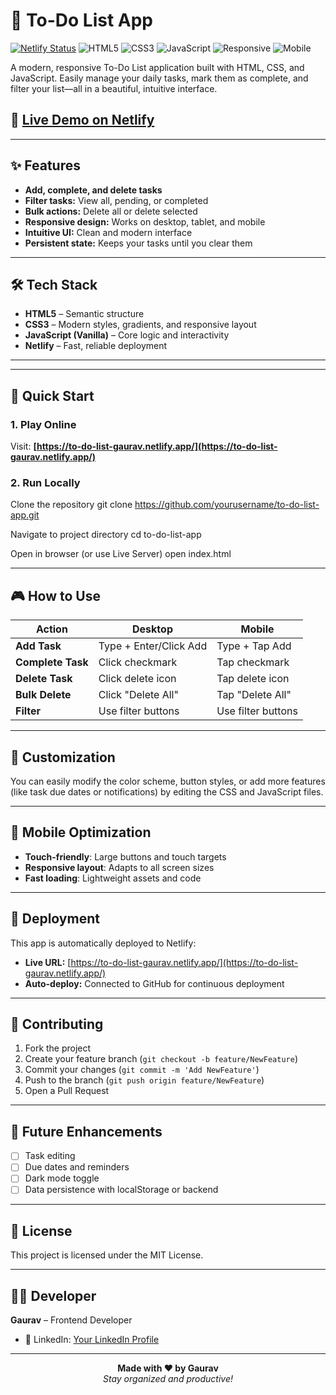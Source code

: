 # 📝 To-Do List App

[![Netlify Status](https://api.netlify.com/api/v1/badges/your-site-id/deploy-status.svg)](https://app.netlify.com/sites/to-do-list-gaurav/deploys)
![HTML5](https://img.shields.io/badge/HTML5-E34F26?style=flat-square&logo=html5&logoColor=white)
![CSS3](https://img.shields.io/badge/CSS3-1572B6?style=flat-square&logo=css3&logoColor=white)
![JavaScript](https://img.shields.io/badge/JavaScript-F7DF1E?style=flat-square&logo=javascript&logoColor=black)
![Responsive](https://img.shields.io/badge/Responsive-brightgreen?style=flat-square)
![Mobile](https://img.shields.io/badge/Mobile_Friendly-blue?style=flat-square)

A modern, responsive To-Do List application built with HTML, CSS, and JavaScript. Easily manage your daily tasks, mark them as complete, and filter your list—all in a beautiful, intuitive interface.

## 🚀 [Live Demo on Netlify](https://to-do-list-gaurav.netlify.app/)

---

## ✨ Features

- **Add, complete, and delete tasks**
- **Filter tasks:** View all, pending, or completed
- **Bulk actions:** Delete all or delete selected
- **Responsive design:** Works on desktop, tablet, and mobile
- **Intuitive UI:** Clean and modern interface
- **Persistent state:** Keeps your tasks until you clear them

---

## 🛠️ Tech Stack

- **HTML5** – Semantic structure
- **CSS3** – Modern styles, gradients, and responsive layout
- **JavaScript (Vanilla)** – Core logic and interactivity
- **Netlify** – Fast, reliable deployment

---


---

## 🚀 Quick Start

### 1. Play Online

Visit: **[https://to-do-list-gaurav.netlify.app/](https://to-do-list-gaurav.netlify.app/)**

### 2. Run Locally

Clone the repository
git clone https://github.com/yourusername/to-do-list-app.git

Navigate to project directory
cd to-do-list-app

Open in browser (or use Live Server)
open index.html

---

## 🎮 How to Use

| Action             | Desktop                | Mobile                |
|--------------------|-----------------------|-----------------------|
| **Add Task**       | Type + Enter/Click Add| Type + Tap Add        |
| **Complete Task**  | Click checkmark       | Tap checkmark         |
| **Delete Task**    | Click delete icon     | Tap delete icon       |
| **Bulk Delete**    | Click "Delete All"    | Tap "Delete All"      |
| **Filter**         | Use filter buttons    | Use filter buttons    |

---

## 🧩 Customization

You can easily modify the color scheme, button styles, or add more features (like task due dates or notifications) by editing the CSS and JavaScript files.

---

## 📱 Mobile Optimization

- **Touch-friendly**: Large buttons and touch targets
- **Responsive layout**: Adapts to all screen sizes
- **Fast loading**: Lightweight assets and code

---

## 🚀 Deployment

This app is automatically deployed to Netlify:
- **Live URL:** [https://to-do-list-gaurav.netlify.app/](https://to-do-list-gaurav.netlify.app/)
- **Auto-deploy:** Connected to GitHub for continuous deployment

---

## 🤝 Contributing

1. Fork the project
2. Create your feature branch (`git checkout -b feature/NewFeature`)
3. Commit your changes (`git commit -m 'Add NewFeature'`)
4. Push to the branch (`git push origin feature/NewFeature`)
5. Open a Pull Request

---

## 🔮 Future Enhancements

- [ ] Task editing
- [ ] Due dates and reminders
- [ ] Dark mode toggle
- [ ] Data persistence with localStorage or backend

---

## 📄 License

This project is licensed under the MIT License.

---

## 👨‍💻 Developer

**Gaurav** – Frontend Developer



- 💼 LinkedIn: [Your LinkedIn Profile](https://www.linkedin.com/in/gaurav-kumar-yadav-link/)

---

<div align="center">
  <strong>Made with ❤️ by Gaurav</strong>
  <br>
  <em>Stay organized and productive!</em>
</div>
